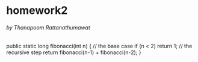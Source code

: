 # homework2
###### by Thanapoom Rattanathumawat

public static long fibonacci(int n) {
 // the base case
 if (n < 2) return 1;
 // the recursive step
 return fibonacci(n-1) + fibonacci(n-2);
}
